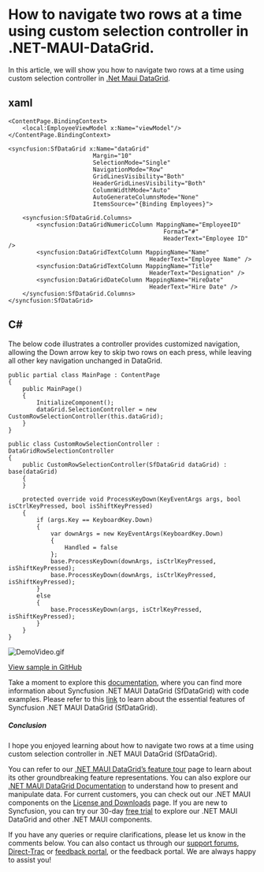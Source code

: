 # How to navigate two rows at a time using custom selection controller in .NET-MAUI-DataGrid.
In this article, we will show you how to navigate two rows at a time using custom selection controller in [.Net Maui DataGrid](https://www.syncfusion.com/maui-controls/maui-datagrid).

## xaml
```
<ContentPage.BindingContext>
    <local:EmployeeViewModel x:Name="viewModel"/>
</ContentPage.BindingContext>

<syncfusion:SfDataGrid x:Name="dataGrid"
                        Margin="10"
                        SelectionMode="Single"
                        NavigationMode="Row"
                        GridLinesVisibility="Both"
                        HeaderGridLinesVisibility="Both"
                        ColumnWidthMode="Auto"
                        AutoGenerateColumnsMode="None"
                        ItemsSource="{Binding Employees}">

    <syncfusion:SfDataGrid.Columns>
        <syncfusion:DataGridNumericColumn MappingName="EmployeeID"
                                            Format="#"
                                            HeaderText="Employee ID" />
        <syncfusion:DataGridTextColumn MappingName="Name"
                                        HeaderText="Employee Name" />
        <syncfusion:DataGridTextColumn MappingName="Title"
                                        HeaderText="Designation" />
        <syncfusion:DataGridDateColumn MappingName="HireDate"
                                        HeaderText="Hire Date" />
    </syncfusion:SfDataGrid.Columns>
</syncfusion:SfDataGrid>
```

## C#
The below code illustrates a controller provides customized navigation, allowing the Down arrow key to skip two rows on each press, while leaving all other key navigation unchanged in DataGrid.
```
public partial class MainPage : ContentPage
{
    public MainPage()
    {
        InitializeComponent();
        dataGrid.SelectionController = new CustomRowSelectionController(this.dataGrid);
    }
}

public class CustomRowSelectionController : DataGridRowSelectionController
{
    public CustomRowSelectionController(SfDataGrid dataGrid) : base(dataGrid)
    {
    }

    protected override void ProcessKeyDown(KeyEventArgs args, bool isCtrlKeyPressed, bool isShiftKeyPressed)
    {
        if (args.Key == KeyboardKey.Down)
        {
            var downArgs = new KeyEventArgs(KeyboardKey.Down)
            {
                Handled = false
            };
            base.ProcessKeyDown(downArgs, isCtrlKeyPressed, isShiftKeyPressed);
            base.ProcessKeyDown(downArgs, isCtrlKeyPressed, isShiftKeyPressed);
        }
        else
        {
            base.ProcessKeyDown(args, isCtrlKeyPressed, isShiftKeyPressed);
        }
    }
}
```
 ![DemoVideo.gif](https://support.syncfusion.com/kb/agent/attachment/inline?token=eyJhbGciOiJodHRwOi8vd3d3LnczLm9yZy8yMDAxLzA0L3htbGRzaWctbW9yZSNobWFjLXNoYTI1NiIsInR5cCI6IkpXVCJ9.eyJpZCI6IjMxMjM2Iiwib3JnaWQiOiIzIiwiaXNzIjoic3VwcG9ydC5zeW5jZnVzaW9uLmNvbSJ9.zL9BYQNQE7-jFI7lgXfLpCfQG53T02AnKWAQd9Qik1E)
 
[View sample in GitHub](https://github.com/SyncfusionExamples/How-to-navigate-two-rows-at-a-time-using-custom-selection-controller-in-.NET-MAUI-DataGrid/tree/master)

Take a moment to explore this [documentation](https://help.syncfusion.com/maui/datagrid/overview), where you can find more information about Syncfusion .NET MAUI DataGrid (SfDataGrid) with code examples. Please refer to this [link](https://www.syncfusion.com/maui-controls/maui-datagrid) to learn about the essential features of Syncfusion .NET MAUI DataGrid (SfDataGrid).
 
##### Conclusion
 
I hope you enjoyed learning about how to navigate two rows at a time using custom selection controller in .NET MAUI DataGrid (SfDataGrid).
 
You can refer to our [.NET MAUI DataGrid’s feature tour](https://www.syncfusion.com/maui-controls/maui-datagrid) page to learn about its other groundbreaking feature representations. You can also explore our [.NET MAUI DataGrid Documentation](https://help.syncfusion.com/maui/datagrid/getting-started) to understand how to present and manipulate data. 
For current customers, you can check out our .NET MAUI components on the [License and Downloads](https://www.syncfusion.com/sales/teamlicense) page. If you are new to Syncfusion, you can try our 30-day [free trial](https://www.syncfusion.com/downloads/maui) to explore our .NET MAUI DataGrid and other .NET MAUI components.
 
If you have any queries or require clarifications, please let us know in the comments below. You can also contact us through our [support forums](https://www.syncfusion.com/forums), [Direct-Trac](https://support.syncfusion.com/create) or [feedback portal](https://www.syncfusion.com/feedback/maui?control=sfdatagrid), or the feedback portal. We are always happy to assist you!